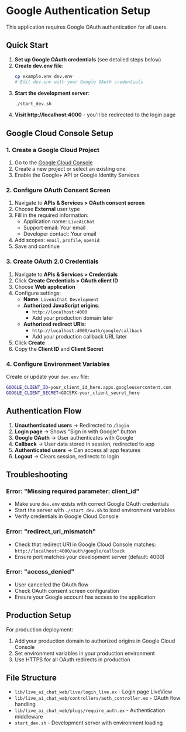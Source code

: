 # Google Authentication Setup

This application requires Google OAuth authentication for all users.

## Quick Start

1. **Set up Google OAuth credentials** (see detailed steps below)
2. **Create dev.env file**:
   ```bash
   cp example.env dev.env
   # Edit dev.env with your Google OAuth credentials
   ```
3. **Start the development server**:
   ```bash
   ./start_dev.sh
   ```
4. **Visit http://localhost:4000** - you'll be redirected to the login page

## Google Cloud Console Setup

### 1. Create a Google Cloud Project
1. Go to the [Google Cloud Console](https://console.cloud.google.com/)
2. Create a new project or select an existing one
3. Enable the Google+ API or Google Identity Services

### 2. Configure OAuth Consent Screen
1. Navigate to **APIs & Services > OAuth consent screen**
2. Choose **External** user type
3. Fill in the required information:
   - Application name: `LiveAiChat`
   - Support email: Your email
   - Developer contact: Your email
4. Add scopes: `email`, `profile`, `openid`
5. Save and continue

### 3. Create OAuth 2.0 Credentials
1. Navigate to **APIs & Services > Credentials**
2. Click **Create Credentials > OAuth client ID**
3. Choose **Web application**
4. Configure settings:
   - **Name**: `LiveAiChat Development`
   - **Authorized JavaScript origins**: 
     - `http://localhost:4000`
     - Add your production domain later
   - **Authorized redirect URIs**:
     - `http://localhost:4000/auth/google/callback`
     - Add your production callback URL later
5. Click **Create**
6. Copy the **Client ID** and **Client Secret**

### 4. Configure Environment Variables
Create or update your `dev.env` file:
```bash
GOOGLE_CLIENT_ID=your_client_id_here.apps.googleusercontent.com
GOOGLE_CLIENT_SECRET=GOCSPX-your_client_secret_here
```

## Authentication Flow

1. **Unauthenticated users** → Redirected to `/login`
2. **Login page** → Shows "Sign in with Google" button
3. **Google OAuth** → User authenticates with Google
4. **Callback** → User data stored in session, redirected to app
5. **Authenticated users** → Can access all app features
6. **Logout** → Clears session, redirects to login

## Troubleshooting

### Error: "Missing required parameter: client_id"
- Make sure `dev.env` exists with correct Google OAuth credentials
- Start the server with `./start_dev.sh` to load environment variables
- Verify credentials in Google Cloud Console

### Error: "redirect_uri_mismatch"
- Check that redirect URI in Google Cloud Console matches: `http://localhost:4000/auth/google/callback`
- Ensure port matches your development server (default: 4000)

### Error: "access_denied"
- User cancelled the OAuth flow
- Check OAuth consent screen configuration
- Ensure your Google account has access to the application

## Production Setup

For production deployment:
1. Add your production domain to authorized origins in Google Cloud Console
2. Set environment variables in your production environment
3. Use HTTPS for all OAuth redirects in production

## File Structure

- `lib/live_ai_chat_web/live/login_live.ex` - Login page LiveView
- `lib/live_ai_chat_web/controllers/auth_controller.ex` - OAuth flow handling
- `lib/live_ai_chat_web/plugs/require_auth.ex` - Authentication middleware
- `start_dev.sh` - Development server with environment loading
